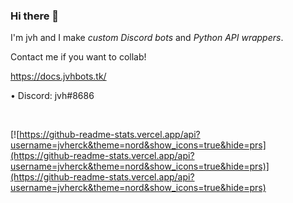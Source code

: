### Hi there 👋
I'm jvh and I make *custom Discord bots* and *Python API wrappers*.

Contact me if you want to collab!

https://docs.jvhbots.tk/

• Discord: jvh#8686

<br />

[![https://github-readme-stats.vercel.app/api?username=jvherck&theme=nord&show_icons=true&hide=prs](https://github-readme-stats.vercel.app/api?username=jvherck&theme=nord&show_icons=true&hide=prs)](https://github-readme-stats.vercel.app/api?username=jvherck&theme=nord&show_icons=true&hide=prs)
